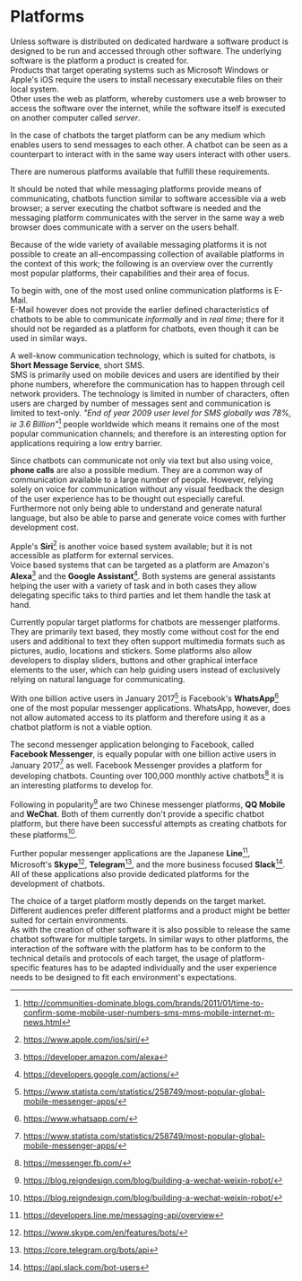 Platforms
=========

Unless software is distributed on dedicated hardware a software product is designed to be run and accessed through other software.
The underlying software is the platform a product is created for.
<br>
Products that target operating systems such as Microsoft Windows or Apple's iOS require the users to install necessary executable files on their local system.
<br>
Other uses the web as platform, whereby customers use a web browser to access the software over the internet, while the software itself is executed on another computer called *server*.

In the case of chatbots the target platform can be any medium which enables users to send messages to each other.
A chatbot can be seen as a counterpart to interact with in the same way users interact with other users.

There are numerous platforms available that fulfill these requirements.

It should be noted that while messaging platforms provide means of communicating,
chatbots function similar to software accessible via a web browser;
a server executing the chatbot software is needed and the messaging platform communicates with the server in the same way a web browser does communicate with a server on the users behalf.

Because of the wide variety of available messaging platforms it is not possible to create an all-encompassing collection of available platforms in the context of this work; the following is an overview over the currently most popular platforms, their capabilities and their area of focus.

To begin with, one of the most used online communication platforms is E-Mail.
<br>
E-Mail however does not provide the earlier defined characteristics of chatbots to be able to communicate *informally* and in *real time*; there for it should not be regarded as a platform for chatbots, even though it can be used in similar ways.

A well-know communication technology, which is suited for chatbots, is **Short Message Service**, short SMS.
<br>
SMS is primarily used on mobile devices and users are identified by their phone numbers, wherefore the communication has to happen through cell network providers.
The technology is limited in number of characters, often users are charged by number of messages sent and communication is limited to text-only.
*"End of year 2009 user level for SMS globally was 78%, ie 3.6 Billion"*[^1] people worldwide which means it remains one of the most popular communication channels; and therefore is an interesting option for applications requiring a low entry barrier.

Since chatbots can communicate not only via text but also using voice, **phone calls** are also a possible medium.
They are a common way of communication available to a large number of people.
However, relying solely on voice for communication without any visual feedback the design of the user experience has to be thought out especially careful.
Furthermore not only being able to understand and generate natural language, but also be able to parse and generate voice comes with further development cost.

Apple's **Siri**[^2] is another voice based system available; but it is not accessible as platform for external services.
<br>
Voice based systems that can be targeted as a platform are Amazon's **Alexa**[^3] and the **Google Assistant**[^4].
Both systems are general assistants helping the user with a variety of task and in both cases they allow delegating specific taks to third parties and let them handle the task at hand.

Currently popular target platforms for chatbots are messenger platforms.
They are primarily text based, they mostly come without cost for the end users and additional to text they often support multimedia formats such as pictures, audio, locations and stickers.
Some platforms also allow developers to display sliders, buttons and other graphical interface elements to the user,
which can help guiding users instead of exclusively relying on natural language for communicating.

With one billion active users in January 2017[^5] is Facebook's **WhatsApp**[^6] one of the most popular messenger applications.
WhatsApp, however, does not allow automated access to its platform and therefore using it as a chatbot platform is not a viable option.

The second messenger application belonging to Facebook, called **Facebook Messenger**, is equally popular with one billion active users in January 2017[^5] as well.
Facebook Messenger provides a platform for developing chatbots.
Counting over 100,000 monthly active chatbots[^7] it is an interesting platforms to develop for.

Following in popularity[^9] are two Chinese messenger platforms, **QQ Mobile** and **WeChat**.
Both of them currently don't provide a specific chatbot platform, but there have been successful attempts as creating chatbots for these platforms[^9].

Further popular messenger applications are the Japanese **Line**[^10], Microsoft's **Skype**[^11], **Telegram**[^12], and the more business focused **Slack**[^13].
All of these applications also provide dedicated platforms for the development of chatbots.

The choice of a target platform mostly depends on the target market.
Different audiences prefer different platforms and a product might be better suited for certain environments.
<br>
As with the creation of other software it is also possible to release the same chatbot software for multiple targets.
In similar ways to other platforms, the interaction of the software with the platform has to be conform to the technical details and protocols of each target, the usage of platform-specific features has to be adapted individually and the user experience needs to be designed to fit each environment's expectations.


[^1]: http://communities-dominate.blogs.com/brands/2011/01/time-to-confirm-some-mobile-user-numbers-sms-mms-mobile-internet-m-news.html
[^2]: https://www.apple.com/ios/siri/
[^3]: https://developer.amazon.com/alexa
[^4]: https://developers.google.com/actions/
[^5]: https://www.statista.com/statistics/258749/most-popular-global-mobile-messenger-apps/
[^6]: https://www.whatsapp.com/
[^7]: https://messenger.fb.com/
[^8]: https://www.statista.com/topics/1523/mobile-messenger-apps/
[^9]: https://blog.reigndesign.com/blog/building-a-wechat-weixin-robot/
[^10]: https://developers.line.me/messaging-api/overview
[^11]: https://www.skype.com/en/features/bots/
[^12]: https://core.telegram.org/bots/api
[^13]: https://api.slack.com/bot-users
